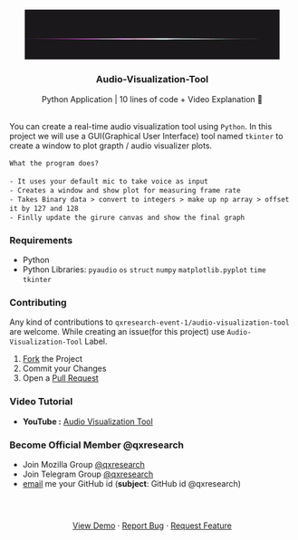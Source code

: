  <br />
<p align="center">
  <a href="https://www.youtube.com/channel/UCX7oe66V8zyFpAJyMfPL9VA">
    <img width="450px" src="https://github.com/xiaowuc2/xiaowuc2/blob/master/source/qxr/gk.gif" alt="Logo">
  </a>

  <h3 align="center">Audio-Visualization-Tool</h3>

  <p align="center">
    Python Application | 10 lines of code + Video Explanation 🧭
    <br>
    <br />
  </p>
</p>

You can create a real-time audio visualization tool using `Python`. In this project we will use a GUI(Graphical User Interface) tool named `tkinter` to create a window to plot grapth / audio visualizer plots.
```
What the program does? 

- It uses your default mic to take voice as input
- Creates a window and show plot for measuring frame rate
- Takes Binary data > convert to integers > make up np array > offset it by 127 and 128
- Finlly update the girure canvas and show the final graph
``` 
### Requirements

* Python
* Python Libraries: `pyaudio` `os` `struct` `numpy` `matplotlib.pyplot` `time` `tkinter`

### Contributing

Any kind of contributions to `qxresearch-event-1/audio-visualization-tool` are welcome. While creating an issue(for this project) use `Audio-Visualization-Tool` Label.

1. [Fork](https://github.com/qxresearch/qxresearch-event-1/fork) the Project
2. Commit your Changes
3. Open a [Pull Request](https://github.com/qxresearch/qxresearch-event-1/pulls)

### Video Tutorial

* **YouTube :** [Audio Visualization Tool](https://youtu.be/0_wde7Db48E)

### Become Official Member @qxresearch

* Join Mozilla Group [@qxresearch](https://community.mozilla.org/en/groups/qx-research/)
* Join Telegram Group [@qxresearch](https://t.me/qxresearch)
* <a href = "mailto: rohitmandal814566@gmail.com">email</a> me your GitHub id (**subject**: GitHub id @qxresearch)


<h3 align="center"></h3>

  <p align="center">
    <br>
    <br/>
    <a href="https://youtu.be/0_wde7Db48E">View Demo</a>
    ·
    <a href="https://github.com/qxresearch/qxresearch-event-1/issues">Report Bug</a>
    ·
    <a href="https://github.com/qxresearch/qxresearch-event-1/issues">Request Feature</a>
    <br>
    <br />
  </p>
</p>
